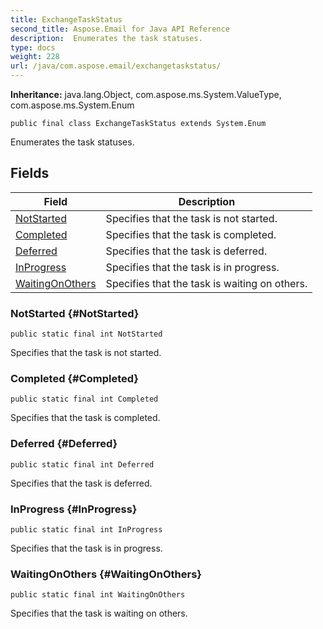 ```yaml
---
title: ExchangeTaskStatus
second_title: Aspose.Email for Java API Reference
description:  Enumerates the task statuses.
type: docs
weight: 228
url: /java/com.aspose.email/exchangetaskstatus/
---
```

**Inheritance:**
java.lang.Object, com.aspose.ms.System.ValueType, com.aspose.ms.System.Enum
```
public final class ExchangeTaskStatus extends System.Enum
```

Enumerates the task statuses.
## Fields

| Field | Description |
| --- | --- |
| [NotStarted](#NotStarted) | Specifies that the task is not started. |
| [Completed](#Completed) | Specifies that the task is completed. |
| [Deferred](#Deferred) | Specifies that the task is deferred. |
| [InProgress](#InProgress) | Specifies that the task is in progress. |
| [WaitingOnOthers](#WaitingOnOthers) | Specifies that the task is waiting on others. |
### NotStarted {#NotStarted}
```
public static final int NotStarted
```


Specifies that the task is not started.

### Completed {#Completed}
```
public static final int Completed
```


Specifies that the task is completed.

### Deferred {#Deferred}
```
public static final int Deferred
```


Specifies that the task is deferred.

### InProgress {#InProgress}
```
public static final int InProgress
```


Specifies that the task is in progress.

### WaitingOnOthers {#WaitingOnOthers}
```
public static final int WaitingOnOthers
```


Specifies that the task is waiting on others.

